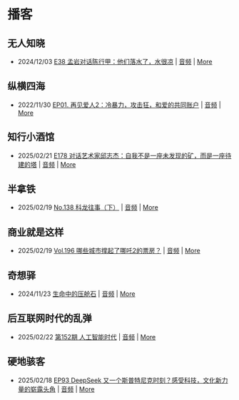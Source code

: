 # 播客

## 无人知晓
- 2024/12/03 [E38 孟岩对话陈行甲：他们落水了，水很凉](https://www.xiaoyuzhoufm.com/episode/674993fcc3b2a2f334681d1c) | [音频](https://dts-api.xiaoyuzhoufm.com/track/611719d3cb0b82e1df0ad29e/674993fcc3b2a2f334681d1c/media.xyzcdn.net/ltQLGAGNRRRTiQZqd_ZmhAAewLcp.m4a) | [More](channels/%E6%97%A0%E4%BA%BA%E7%9F%A5%E6%99%93.md)

## 纵横四海
- 2022/11/30 [EP01. 再见爱人2：冷暴力，攻击狂，和爱的共同账户](https://www.ximalaya.com/sound/592716797) | [音频](https://aod.cos.tx.xmcdn.com/storages/26c6-audiofreehighqps/E9/4E/GKwRIUEHXOodAq7-QQHYdhCw-aacv2-48K.m4a) | [More](channels/%E7%BA%B5%E6%A8%AA%E5%9B%9B%E6%B5%B7.md)

## 知行小酒馆
- 2025/02/21 [E178 对话艺术家邱志杰：自我不是一座未发现的矿，而是一座待建的塔](https://www.xiaoyuzhoufm.com/episode/67b7f6c705a90dfd0de0e56f) | [音频](https://dts-api.xiaoyuzhoufm.com/track/6013f9f58e2f7ee375cf4216/67b7f6c705a90dfd0de0e56f/media.xyzcdn.net/6013f9f58e2f7ee375cf4216/lsAP37pswFQEwsDea4bNq0-PVHgE.m4a) | [More](channels/%E7%9F%A5%E8%A1%8C%E5%B0%8F%E9%85%92%E9%A6%86.md)

## 半拿铁
- 2025/02/19 [No.138 科龙往事（下）](https://www.ximalaya.com/sound/806841252) | [音频](https://tk.wavpub.com/WPDL_uHjaknsCVaJXfkkpYZhufMCAHPPeNGCXnGETZgkcvjJszhWzcFhuFQhPEs-f1.m4a) | [More](channels/%E5%8D%8A%E6%8B%BF%E9%93%81.md)

## 商业就是这样
- 2025/02/19 [Vol.196 哪些城市撑起了哪吒2的票房？](https://www.ximalaya.com/sound/806952135) | [音频](https://aod.cos.tx.xmcdn.com/storages/bec3-audiofreehighqps/CB/BF/GKwRIJILi6teALJYkgNp_bTZ.m4a) | [More](channels/%E5%95%86%E4%B8%9A%E5%B0%B1%E6%98%AF%E8%BF%99%E6%A0%B7.md)

## 奇想驿
- 2024/11/23 [生命中的压舱石](https://www.xiaoyuzhoufm.com/episode/67403d1d11045e78e5105c6f) | [音频](https://dts-api.xiaoyuzhoufm.com/track/6034daea97755b8fc9c66480/67403d1d11045e78e5105c6f/media.xyzcdn.net/lmERsWF4hFJGK9PjHGzOwQnbz-Ge.m4a) | [More](channels/%E5%A5%87%E6%83%B3%E9%A9%BF.md)

## 后互联网时代的乱弹
- 2025/02/22 [第152期 人工智能时代](https://hosting.wavpub.cn/pie/ep152/) | [音频](https://tk.wavpub.com/WPDL_UmVRWqwsDSrPpRcvMsXjVfjhzvbwaRNrJBxaXAdqtpDegzWnraCeRspWsY-ca.mp3) | [More](channels/%E5%90%8E%E4%BA%92%E8%81%94%E7%BD%91%E6%97%B6%E4%BB%A3%E7%9A%84%E4%B9%B1%E5%BC%B9.md)

## 硬地骇客
- 2025/02/18 [EP93 DeepSeek 又一个斯普特尼克时刻？感受科技，文化新力量的崭露头角](https://www.xiaoyuzhoufm.com/episode/67b4a74405a90dfd0d56bbf4) | [音频](https://dts-api.xiaoyuzhoufm.com/track/640ee2438be5d40013fe4a87/67b4a74405a90dfd0d56bbf4/media.xyzcdn.net/640ee2438be5d40013fe4a87/lpn2jGDcd9-21zzpbqf7vXlzusfC.m4a) | [More](channels/%E7%A1%AC%E5%9C%B0%E9%AA%87%E5%AE%A2.md)

